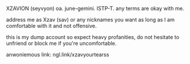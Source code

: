 XZAVION
(seyvyon)
oa. june-gemini. ISTP-T. any terms are okay with me.

address me as Xzav (sav) or any nicknames you want as long as I am comfortable with it and not offensive.

this is my dump account so expect heavy profanities, do not hesitate to unfriend or block me if you're uncomfortable.

anwoniemous link:
ngl.link/xzavyourtearss
